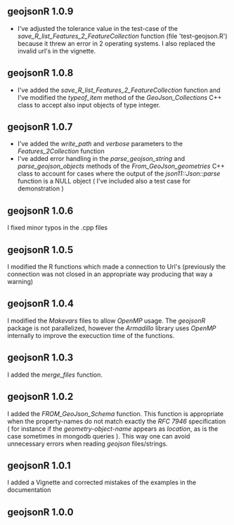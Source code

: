 

## geojsonR 1.0.9

* I've adjusted the tolerance value in the test-case of the *save_R_list_Features_2_FeatureCollection* function (file 'test-geojson.R') because it threw an error in 2 operating systems. I also replaced the invalid url's in the vignette.


## geojsonR 1.0.8

* I've added the *save_R_list_Features_2_FeatureCollection* function and I've modified the *typeof_item* method of the *GeoJson_Collections* C++ class to accept also input objects of type integer.


## geojsonR 1.0.7

* I've added the *write_path* and *verbose* parameters to the *Features_2Collection* function
* I've added error handling in the *parse_geojson_string* and *parse_geojson_objects* methods of the *From_GeoJson_geometries* C++ class to account for cases where the output of the *json11::Json::parse* function is a NULL object ( I've included also a test case for demonstration )


## geojsonR 1.0.6

I fixed minor typos in the .cpp files


## geojsonR 1.0.5

I modified the R functions which made a connection to Url's  (previously the connection was not closed in an appropriate way producing that way a warning)


## geojsonR 1.0.4

I modified the *Makevars* files to allow *OpenMP* usage. The *geojsonR* package is not parallelized, however the *Armadillo* library uses *OpenMP* internally to improve the execuction time of the functions.


## geojsonR 1.0.3

I added the *merge_files* function.


## geojsonR 1.0.2

I added the *FROM_GeoJson_Schema* function. This function is appropriate when the property-names do not match exactly the *RFC 7946* specification ( for instance if the *geometry-object-name* appears as *location*, as is the case sometimes in mongodb queries ). This way one can avoid unnecessary errors when reading *geojson* files/strings.


## geojsonR 1.0.1

I added a Vignette and corrected mistakes of the examples in the documentation


## geojsonR 1.0.0


